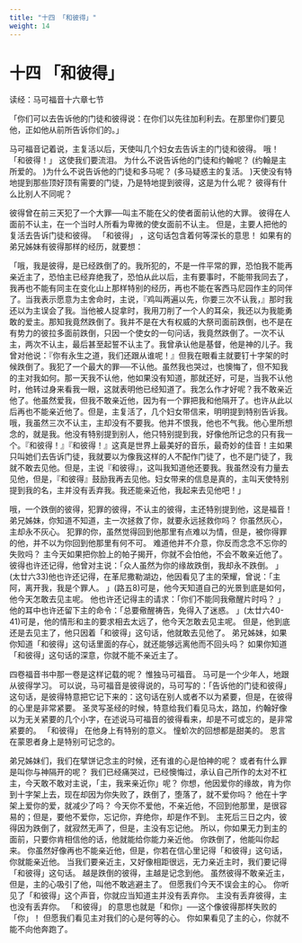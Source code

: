 ```yaml
---
title: "十四 「和彼得」"
weight: 14
---
```


# 十四 「和彼得」


读经：马可福音十六章七节

「你们可以去告诉他的门徒和彼得说：在你们以先往加利利去。在那里你们要见他，正如他从前所告诉你们的。」

马可福音记着说，主复活以后，天使叫几个妇女去告诉主的门徒和彼得。
哦！
「和彼得！」
这使我们要流泪。
为什么不说告诉他的门徒和约翰呢？
(约翰是主所爱的。
)为什么不说告诉他的门徒和多马呢？
(多马疑惑主的复活。
)天使没有特地提到那些顶好顶有需要的门徒，乃是特地提到彼得，这是为什么呢？
彼得有什么比别人不同呢？

彼得曾在前三天犯了一个大罪──叫主不能在父的使者面前认他的大罪。
彼得在人面前不认主，在一个当时人所看为卑微的使女面前不认主。
但是，主要人把他的复活去告诉门徒和彼得。
「和彼得」
，这句话包含着何等深长的意思！
如果有的弟兄姊妹有彼得那样的经历，就要想：

「哦，我是彼得，是已经跌倒了的。我所犯的，不是一件平常的罪，恐怕我不能再亲近主了，恐怕主已经弃绝我了，恐怕从此以后，主有要事时，不能带我同去了，我再也不能有同主在变化山上那样特别的经历，再也不能在客西马尼园作主的同伴了。当我表示愿意为主舍命时，主说，『鸡叫两遍以先，你要三次不认我，』那时我还以为主误会了我。当他被人捉拿时，我用刀削了一个人的耳朵，我还以为我能勇敢的爱主。那知我竟然跌倒了。我并不是在大有权威的大祭司面前跌倒，也不是在有势力的彼拉多面前跌倒，只因一个使女的一句问话，我竟然跌倒了。一次不认主，两次不认主，最后甚至起誓不认主了。我曾承认他是基督，他是神的儿子。我曾对他说：『你有永生之道，我们还跟从谁呢！』但我在眼看主就要钉十字架的时候跌倒了。我犯了一个最大的罪──不认他。虽然我也哭过，也懊悔了，但不知我的主对我如何。那一天我不认他，他如果没有知道，那就还好，可是，当我不认他时，他转过身来看我一眼，这就表明他已经知道了。我怎么作才好呢？我不敢亲近他了。他虽然爱我，但我不敢亲近他，因为有一个罪把我和他隔开了。也许从此以后再也不能亲近他了。但是，主复活了，几个妇女带信来，明明提到特别告诉我。哦，我虽然三次不认主，主却没有不要我。他并不恨我，他也不气我。他心里所想念的，就是我。他没有特别提到别人，他只特别提到我，好像他所记念的只有我一个。『和彼得！』『和彼得！』这真是世界上最美好的音乐，最奇妙的佳音！主如果只叫她们去告诉门徒，我就要以为像我这样的人不配作门徒了，也不是门徒了，我就不敢去见他。但是，主说『和彼得』，这叫我知道他还要我。我虽然没有力量去见他，但是，『和彼得』鼓励我再去见他。妇女带来的信息是真的，主叫天使特别提到我的名，主并没有丢弃我。我还能亲近他，我起来去见他吧！」

哦，一个跌倒的彼得，犯罪的彼得，不认主的彼得，主还特别提到他，这是福音！
弟兄姊妹，你知道不知道，主一次拯救了你，就要永远拯救你吗？
你虽然灰心，主却永不灰心。
犯罪的你，虽然觉得回到他那里有点难以为情，但是，被你得罪的他，并不以为你回到他那里有何不可。
难道他并不介意，你反而念念不忘你的失败吗？
主今天如果把你脸上的帕子揭开，你就不会怕他，不会不敢亲近他了。
彼得也许还记得，他曾对主说：「众人虽然为你的缘故跌倒，我却永不跌倒。
」(太廿六33)他也许还记得，在革尼撒勒湖边，他因看见了主的荣耀，曾说：「主阿，离开我，我是个罪人。
」(路五8)可是，他今天知道自己的光景到底是如何，他今天怎敢去见主呢。
他也许还记得主的请求：「你们不能同我儆醒片时吗？
」他的耳中也许还留下主的命令：「总要儆醒祷告，免得入了迷惑。
」(太廿六40-41)可是，他的情形和主的要求相去太远了，他今天怎敢去见主呢。
但是，他到底还是去见主了，他只因着「和彼得」这句话，他就敢去见他了。
弟兄姊妹，如果你知道「和彼得」这句话里面的存心，就还能够远离他而不回头吗？
如果你知道「和彼得」这句话的深意，你就不能不亲近主了。

四卷福音书中那一卷是这样记载的呢？
惟独马可福音。
马可是一个少年人，地跟从彼得学习。
可以说，马可福音是彼得说的，马可写的：「告诉他的门徒和彼得」这句话，是彼得特意把它记下来的：这句话在别人或者不以为紧要，但是，在彼得的心里是非常紧要。
圣灵写圣经的时候，特意给我们看见马太，路加，约翰好像以为无关紧要的几个小字，在述说马可福音的彼得看来，却是不可或忘的，是非常紧要的。
「和彼得」
在他身上有特别的意义。
憧蚧次的回想都是甜美的。
恩言在蒙恩者身上是特别可记念的。

弟兄姊妹们，我们在擘饼记念主的时候，还有谁的心是怕神的呢？
或者有什么罪是叫你与神隔开的呢？
我们已经痛哭过，已经懊悔过，承认自己所作的太对不杠主，今天敢不敢对主说，「主，我来亲近你」呢？
你想，他因爱你的缘故，肯为你到十字架上去，现在却因为你失败了，跌倒了，堕落了，就不爱你吗？
他在十字架上爱你的爱，就减少了吗？
今天你不爱他，不亲近他，不回到他那里，是很容易的；但是，要他不爱你，忘记你，弃绝你，却是作不到。
主死后三日之内，彼得因为跌倒了，就寂然无声了，但是，主没有忘记他。
所以，你如果无力到主的面前，只要你肯相信他的话，他就能给你能力亲近他。
你跌倒了，他能叫你起来。
你虽然好像再也不能亲近他，但是，你若在信心里记得「和彼得」这句话，你就能亲近他。
当我们要亲近主，又好像相距很远，无力亲近主时，我们要记得「和彼得」这句话。
越是跌倒的彼得，主越是记念到他。
虽然彼得不敢亲近主，但是，主的心吸引了他，叫他不敢逃避主了。
但愿我们今天不误会主的心。
你听见了「和彼得」这个声音，你就应当知道主并没有丢弃你。
主没有丢弃彼得，主也没有丢弃你。
「和彼得」
的意思也就是「和你」──这个像彼得那样失败的「你」！
但愿我们看见主对我们的心是何等的心。
你如果看见了主的心，你就不能不向他奔跑了。
